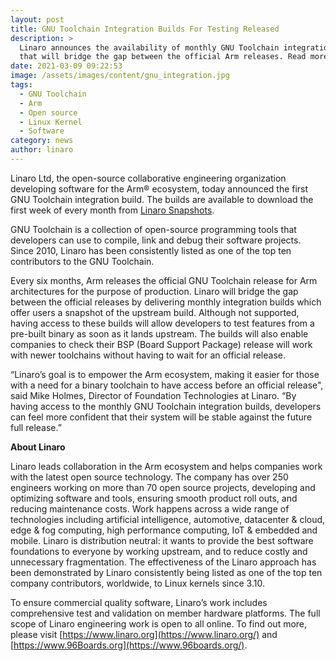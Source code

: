 ```yaml
---
layout: post
title: GNU Toolchain Integration Builds For Testing Released
description: >
  Linaro announces the availability of monthly GNU Toolchain integration builds
  that will bridge the gap between the official Arm releases. Read more here.
date: 2021-03-09 09:22:53
image: /assets/images/content/gnu_integration.jpg
tags:
  - GNU Toolchain
  - Arm
  - Open source
  - Linux Kernel
  - Software
category: news
author: linaro
---
```


Linaro Ltd, the open-source collaborative engineering organization developing software for the Arm® ecosystem, today announced the first GNU Toolchain integration build. The builds are available to download the first week of every month from [Linaro Snapshots](https://snapshots.linaro.org/gnu-toolchain/).

GNU Toolchain is a collection of open-source programming tools that developers can use to compile, link and debug their software projects. Since 2010, Linaro has been consistently listed as one of the top ten contributors to the GNU Toolchain.

Every six months, Arm releases the official GNU Toolchain release for Arm architectures for the purpose of production. Linaro will bridge the gap between the official releases by delivering monthly integration builds which offer users a snapshot of the upstream build. Although not supported, having access to these builds will allow developers to test features from a pre-built binary as soon as it lands upstream. The builds will also enable companies to check their BSP (Board Support Package) release will work with newer toolchains without having to wait for an official release.

“Linaro’s goal is to empower the Arm ecosystem, making it easier for those with a need for a binary toolchain to have access before an official release", said Mike Holmes, Director of Foundation Technologies at Linaro. “By having access to the monthly GNU Toolchain integration builds, developers can feel more confident that their system will be stable against the future full release.”

**About Linaro**

Linaro leads collaboration in the Arm ecosystem and helps companies work with the latest open source technology. The company has over 250 engineers working on more than 70 open source projects, developing and optimizing software and tools, ensuring smooth product roll outs, and reducing maintenance costs. Work happens across a wide range of technologies including artificial intelligence, automotive, datacenter & cloud, edge & fog computing, high performance computing, IoT & embedded and mobile. Linaro is distribution neutral: it wants to provide the best software foundations to everyone by working upstream, and to reduce costly and unnecessary fragmentation. The effectiveness of the Linaro approach has been demonstrated by Linaro consistently being listed as one of the top ten company contributors, worldwide, to Linux kernels since 3.10.

To ensure commercial quality software, Linaro’s work includes comprehensive test and validation on member hardware platforms. The full scope of Linaro engineering work is open to all online. To find out more, please visit [https://www.linaro.org](https://www.linaro.org/) and [https://www.96Boards.org](https://www.96boards.org/).

